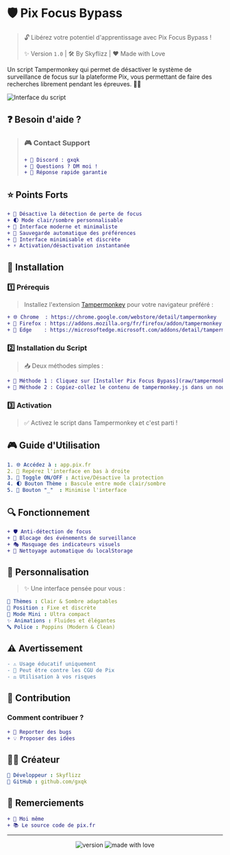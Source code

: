# 🛡️ Pix Focus Bypass

> 🔓 Libérez votre potentiel d'apprentissage avec Pix Focus Bypass ! 
> 
> ✨ Version `1.0` | 🛠️ By Skyflizz | ❤️ Made with Love

Un script Tampermonkey qui permet de désactiver le système de surveillance de focus sur la plateforme Pix, vous permettant de faire des recherches librement pendant les épreuves. 🚫👀

![Interface du script](https://i.imgur.com/placeholder.png)

## ❓ Besoin d'aide ?

> ### 🎮 Contact Support
> ```diff
> + 👾 Discord : gxqk
> + 💭 Questions ? DM moi !
> + 🚀 Réponse rapide garantie
> ```

## ⭐ Points Forts

```diff
+ 🎯 Désactive la détection de perte de focus
+ 🌓 Mode clair/sombre personnalisable
+ 🎨 Interface moderne et minimaliste
+ 💾 Sauvegarde automatique des préférences
+ 📱 Interface minimisable et discrète
+ ⚡ Activation/désactivation instantanée
```

## 🔧 Installation

### 1️⃣ Prérequis
> Installez l'extension [Tampermonkey](https://www.tampermonkey.net/) pour votre navigateur préféré :
```diff
+ 🌐 Chrome  : https://chrome.google.com/webstore/detail/tampermonkey
+ 🦊 Firefox : https://addons.mozilla.org/fr/firefox/addon/tampermonkey
+ 🌊 Edge    : https://microsoftedge.microsoft.com/addons/detail/tampermonkey
```

### 2️⃣ Installation du Script
> 📥 Deux méthodes simples :
```diff
+ 🔄 Méthode 1 : Cliquez sur [Installer Pix Focus Bypass](raw/tampermonkey.js)
+ 📝 Méthode 2 : Copiez-collez le contenu de tampermonkey.js dans un nouveau script
```

### 3️⃣ Activation
> ✅ Activez le script dans Tampermonkey et c'est parti !

## 🎮 Guide d'Utilisation

```yaml
1. 🌐 Accédez à : app.pix.fr
2. 🎯 Repérez l'interface en bas à droite
3. 🔄 Toggle ON/OFF : Active/Désactive la protection
4. 🌓 Bouton Thème : Bascule entre mode clair/sombre
5. 📱 Bouton "_"  : Minimise l'interface
```

## 🔍 Fonctionnement

```diff
+ 🛡️ Anti-détection de focus
+ 🚫 Blocage des événements de surveillance
+ 🎭 Masquage des indicateurs visuels
+ 🧹 Nettoyage automatique du localStorage
```

## 🎨 Personnalisation

> ✨ Une interface pensée pour vous :
```yaml
🌈 Thèmes : Clair & Sombre adaptables
📍 Position : Fixe et discrète
📱 Mode Mini : Ultra compact
✨ Animations : Fluides et élégantes
🔤 Police : Poppins (Modern & Clean)
```

## ⚠️ Avertissement

```diff
- ⚠️ Usage éducatif uniquement
- 📜 Peut être contre les CGU de Pix
- ⚖️ Utilisation à vos risques
```

## 🤝 Contribution

### Comment contribuer ? 
```diff
+ 🐛 Reporter des bugs
+ 💡 Proposer des idées
```

## 👨‍💻 Créateur

```yaml
🎨 Développeur : Skyflizz
🔗 GitHub : github.com/gxqk
```

## 💖 Remerciements

```diff
+ 🙏 Moi même
+ 📚 Le source code de pix.fr
```

---
<div align="center">
    <img src="https://img.shields.io/badge/version-1.0-blue.svg" alt="version"/>
    <img src="https://img.shields.io/badge/made%20with-❤️-red.svg" alt="made with love"/>
</div>
